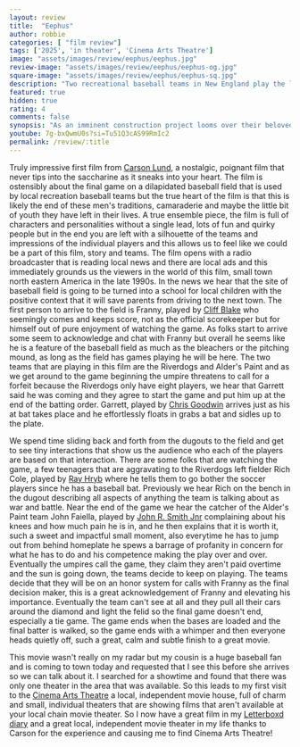 ```yaml
---
layout: review
title:  "Eephus"
author: robbie
categories: [ "film review"]
tags: ['2025', 'in theater', 'Cinema Arts Theatre']
image: "assets/images/review/eephus/eephus.jpg"
review-image: "assets/images/review/eephus/eephus-og.jpg"
square-image: "assets/images/review/eephus/eephus-sq.jpg"
description: "Two recreational baseball teams in New England play the last game on the baseball field, likely the last game for most of the players too."
featured: true
hidden: true
rating: 4
comments: false
synopsis: "As an imminent construction project looms over their beloved small-town baseball field, a pair of New England Sunday league teams face off for the last time over the course of a day. Tensions flare up and ceremonial laughs are shared as an era of camaraderie and escapism fades in to an uncertain future."  
youtube: 7g-bxQwmU0s?si=Tu51Q3cAS99RmIc2
permalink: /review/:title
---
```

Truly impressive first film from [Carson Lund](https://www.imdb.com/name/nm3985497/), a nostalgic, poignant film that never tips into the saccharine as it sneaks into your heart.  The film is ostensibly about the final game on a dilapidated baseball field that is used by local recreation baseball teams but the true heart of the film is that this is likely the end of these men's traditions, camaraderie and maybe the little bit of youth they have left in their lives.  A true ensemble piece, the film is full of characters and personalities without a single lead, lots of fun and quirky people but in the end you are left with a silhouette of the teams and impressions of the individual players and this allows us to feel like we could be a part of this film, story and teams. The film opens with a radio broadcaster that is reading local news and there are local ads and this immediately grounds us the viewers in the world of this film, small town north eastern America in the late 1990s.  In the news we hear that the site of baseball field is going to be turned into a school for local children with the positive context that it will save parents from driving to the next town.  The first person to arrive to the field is Franny, played by [Cliff Blake](https://www.imdb.com/name/nm3546443/) who seemingly comes and keeps score, not as the official scorekeeper but for himself out of pure enjoyment of watching the game.  As folks start to arrive some seem to acknowledge and chat with Franny but overall he seems like he is a feature of the baseball field as much as the bleachers or the pitching mound, as long as the field has games playing he will be here. The two teams that are playing in this film are the Riverdogs and Alder's Paint and as we get around to the game beginning the umpire threatens to call for a forfeit because the Riverdogs only have eight players, we hear that Garrett said he was coming and they agree to start the game and put him up at the end of the batting order.  Garrett, played by [Chris Goodwin](https://www.imdb.com/name/nm5613530/) arrives just as his at bat takes place and he effortlessly floats in grabs a bat and sidles up to the plate.

We spend time sliding back and forth from the dugouts to the field and get to see tiny interactions that show us the audience who each of the players are based on that interaction.  There are some folks that are watching the game, a few teenagers that are aggravating to the Riverdogs left fielder Rich Cole, played by [Ray Hryb](https://www.imdb.com/name/nm4257648/) where he tells them to go bother the soccer players since he has a baseball bat. Previously we hear Rich on the bench in the dugout describing all aspects of anything the team is talking about as war and battle. Near the end of the game we hear the catcher of the Alder's Paint team John Faiella, played by [John R. Smith Jnr](https://www.imdb.com/name/nm9697044/) complaining about his knees and how much pain he is in, and he then explains that it is worth it, such a sweet and impactful small moment, also everytime he has to jump out from behind homeplate he spews a barrage of profanity in concern for what he has to do and his competence making the play over and over. Eventually the umpires call the game, they claim they aren't paid overtime and the sun is going down, the teams decide to keep on playing.  The teams decide that they will be on an honor system for calls with Franny as the final decision maker, this is a great acknowledgement of Franny and elevating his importance.  Eventually the team can't see at all and they pull all their cars around the diamond and light the felid so the final game doesn't end, especially a tie game.  The game ends when the bases are loaded and the final batter is walked, so the game ends with a whimper and then everyone heads quietly off, such a great, calm and subtle finish to a great movie. 

This movie wasn't really on my radar but my cousin is a huge baseball fan and is coming to town today and requested that I see this before she arrives so we can talk about it.  I searched for a showtime and found that there was only one theater in the area that was available.  So this leads to my first visit to the [Cinema Arts Theatre](https://www.cinemaartstheatre.com/) a local, independent movie house, full of charm and small, individual theaters that are showing films that aren't available at your local chain movie theater. So I now have a great film in my [Letterboxd diary](https://letterboxd.com/robbiethegeek/films/diary/) and a great local, independent movie theater in my life thanks to Carson for the experience and causing me to find Cinema Arts Theatre!
